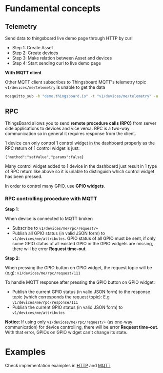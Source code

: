 # Fundamental concepts

## Telemetry

Send data to thingsboard live demo page through HTTP by curl

* Step 1: Create Asset
* Step 2: Create devices
* Step 3: Make relation between Asset and devices
* Step 4: Start sending curl to live demo page

**With MQTT client**

Other MQTT client subscribes to Thingsboard MQTT's telemetry topic ``v1/devices/me/telemetry`` is unable to get the data

```sh
mosquitto_sub -h "demo.thingsboard.io" -t "v1/devices/me/telemetry" -u "O0kt6xUl6cTGv9RM7M9P"
```

## RPC

ThingsBoard allows you to send **remote procedure calls (RPC)** from server side applications to devices and vice versa. RPC is a two-way communication so in general it requires response from the client.

1 device can only control 1 control widget in the dashboard properly as the RPC return of 1 control widget is just: 

```
{"method":"setValue","params":false}
```

Many control widget added to 1 device in the dashboard just result in 1 type of RPC return like above so it is unable to distinguish which control widget has been pressed. 

In order to control many GPIO, use **GPIO widgets**.

### RPC controlling procedure with MQTT

**Step 1**: 

When device is connected to MQTT broker:

* Subscribe to ``v1/devices/me/rpc/request/+``
* Publish all GPIO status (in valid JSON form) to ``v1/devices/me/attributes``. GPIO status of all GPIO must be sent, if only some GPIO status of all existed GPIO in the GPIO widgets are missing, there will be error **Request time-out**.

**Step 2**: 

When pressing the GPIO button on GPIO widget, the request topic will be (e.g): ``v1/devices/me/rpc/request/111``

To handle MQTT response after pressing the GPIO button on GPIO widget:

* Publish the current GPIO status (in valid JSON form) to the response topic (which corresponds the request topic): E.g ``v1/devices/me/rpc/response/111``
* Publish the current GPIO status (in valid JSON form) to ``v1/devices/me/attributes``

**Notice**: If using only ``v1/devices/me/rpc/request/+`` (as one-way communication) for device controlling, there will be error **Request time-out**. With that error, GPIOs on GPIO widget can't change its state.

# Examples

Check implementation examples in [HTTP](HTTP.md) and [MQTT](MQTT.md)